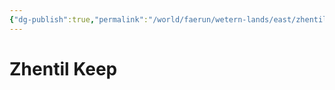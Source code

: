 ```yaml
---
{"dg-publish":true,"permalink":"/world/faerun/wetern-lands/east/zhentil-keep/"}
---
```



# Zhentil Keep